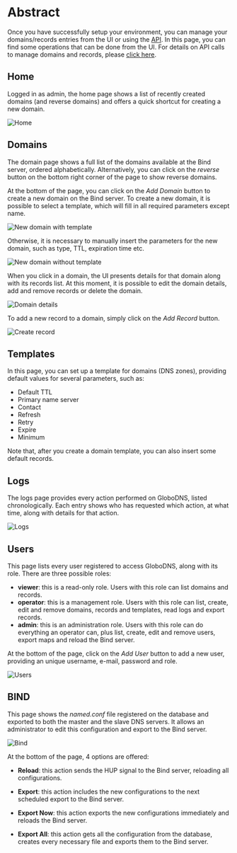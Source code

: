 # Abstract

Once you have successfully setup your environment, you can manage your domains/records entries from the UI or using the [API](https://github.com/globocom/GloboDNS/wiki/API). In this page, you can find some operations that can be done from the UI. For details on API calls to manage domains and records, please [click here](https://github.com/globocom/GloboDNS/wiki/API).

## Home

Logged in as admin, the home page shows a list of recently created domains (and reverse domains) and offers a quick shortcut for creating a new domain.

![Home](img/admin-home.png "Home")

## Domains

The domain page shows a full list of the domains available at the Bind server, ordered alphabetically. Alternatively, you can click on the *reverse* button on the bottom right corner of the page to show reverse domains.

At the bottom of the page, you can click on the *Add Domain* button to create a new domain on the Bind server. To create a new domain, it is possible to select a template, which will fill in all required parameters except name.

![New domain with template](img/new_domain_w_template.png "New domain with template")

Otherwise, it is necessary to manually insert the parameters for the new domain, such as type, TTL, expiration time etc.

![New domain without template](img/new_domain_no_template.png "New domain without template")

When you click in a domain, the UI presents details for that domain along with its records list. At this moment, it is possible to edit the domain details, add and remove records or delete the domain.

![Domain details](img/domain_details.png "Domain details")

To add a new record to a domain, simply click on the *Add Record* button.

![Create record](img/create_record.png "Create record")

## Templates

In this page, you can set up a template for domains (DNS zones), providing default values for several parameters, such as:

* Default TTL
* Primary name server
* Contact
* Refresh
* Retry
* Expire
* Minimum

Note that, after you create a domain template, you can also insert some default records.

## Logs

The logs page provides every action performed on GloboDNS, listed chronologically. Each entry shows who has requested which action, at what time, along with details for that action.

![Logs](img/logs.png "Logs")

## Users

This page lists every user registered to access GloboDNS, along with its role. There are three possible roles:

* **viewer**: this is a read-only role. Users with this role can list domains and records.
* **operator**: this is a management role. Users with this role can list, create, edit and remove domains, records and templates, read logs and export records.
* **admin**: this is an administration role. Users with this role can do everything an operator can, plus list, create, edit and remove users, export maps and reload the Bind server.

At the bottom of the page, click on the *Add User* button to add a new user, providing an unique username, e-mail, password and role.

![Users](img/users.png "Users")


## BIND

This page shows the *named.conf* file registered on the database and exported to both the master and the slave DNS servers. It allows an administrator to edit this configuration and export to the Bind server.

![Bind](img/bind.png "Bind")

At the bottom of the page, 4 options are offered:

* **Reload**: this action sends the HUP signal to the Bind server, reloading all configurations.

* **Export**: this action includes the new configurations to the next scheduled export to the Bind server.

* **Export Now**: this action exports the new configurations immediately and reloads the Bind server.

* **Export All**: this action gets all the configuration from the database, creates every necessary file and exports them to the Bind server.
